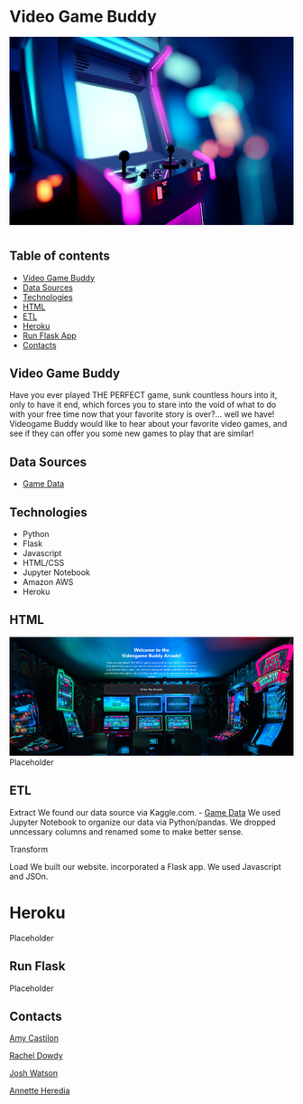 <h1 text-aligh:center;><b>Video Game Buddy</b></h1>
<center><img src="Resources/Read me images/Read_me_image.jpg"></center>
<h1>



## Table of contents


* [Video Game Buddy](#Video-Game-Buddy)
* [Data Sources](#data-sources)
* [Technologies](#technologies)
* [HTML](#HTML)
* [ETL](#ETL)
* [Heroku](#Heroku)
* [Run Flask App](#run-flask)
* [Contacts](#contacts)



## Video Game Buddy

Have you ever played THE PERFECT game, sunk countless hours into it, only to have it end, which forces you to stare into the void of what to do with your free time now that your favorite story is over?... well we have! Videogame Buddy would like to hear about your favorite video games, and see if they can offer you some new games to play that are similar!

## Data Sources

- [Game Data](https://www.kaggle.com/datasets/trentenberam/metacritic-games-all-time?select=metacritic_games_master.csv)


## Technologies
* Python
* Flask
* Javascript
* HTML/CSS
* Jupyter Notebook
* Amazon AWS
* Heroku


## HTML
<center><img src="Resources/Read me images/website.jpg"></center>
Placeholder

## ETL

Extract
We found our data source via Kaggle.com. - [Game Data](https://www.kaggle.com/datasets/trentenberam/metacritic-games-all-time?select=metacritic_games_master.csv)
We used Jupyter Notebook to organize our data via Python/pandas. We dropped unncessary columns and renamed some to make better sense. 

Transform

Load
We built our website. incorporated a Flask app. We used Javascript and JSOn. 

 
# Heroku
 
Placeholder
 
 
## Run Flask

Placeholder

## Contacts



[Amy Castilon](https://github.com/amycastillon)

[Rachel Dowdy](https://github.com/radowtay)

[Josh Watson](https://github.com/JWatson1102)

[Annette Heredia](https://github.com/AnnetteHeredia)
